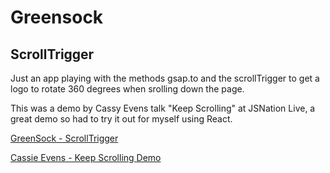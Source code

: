 # Greensock

## ScrollTrigger  
Just an app playing with the methods gsap.to and the scrollTrigger to get a logo to rotate 360 degrees when srolling down the page.  
  
This was a demo by Cassy Evens talk "Keep Scrolling" at JSNation Live, a great demo so had to try it out for myself using React. 

[GreenSock - ScrollTrigger](https://greensock.com/docs/v3/Plugins/ScrollTrigger)

[Cassie Evens - Keep Scrolling Demo](https://video.gitnation.org/programs/premium-d02-t02-03-cassie-evansmp4-100a7a)